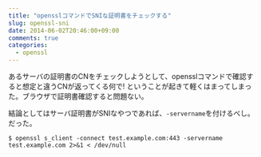 ```yaml
---
title: "opensslコマンドでSNIな証明書をチェックする"
slug: openssl-sni
date: 2014-06-02T20:46:00+09:00
comments: true
categories: 
  - openssl
---
```


あるサーバの証明書のCNをチェックしようとして、opensslコマンドで確認すると想定と違うCNが返ってくる何で! ということが起きて軽くはまってしまった。ブラウザで証明書確認すると問題ない。

<!--more-->

結論としてはサーバ証明書がSNIなやつであれば、`-servername`を付けるべし。だった。

~~~
$ openssl s_client -connect test.example.com:443 -servername test.example.com 2>&1 < /dev/null 
~~~
